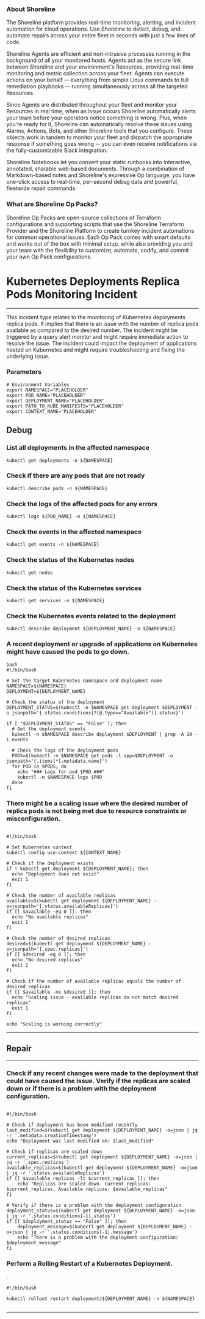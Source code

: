 
### About Shoreline
The Shoreline platform provides real-time monitoring, alerting, and incident automation for cloud operations. Use Shoreline to detect, debug, and automate repairs across your entire fleet in seconds with just a few lines of code.

Shoreline Agents are efficient and non-intrusive processes running in the background of all your monitored hosts. Agents act as the secure link between Shoreline and your environment's Resources, providing real-time monitoring and metric collection across your fleet. Agents can execute actions on your behalf -- everything from simple Linux commands to full remediation playbooks -- running simultaneously across all the targeted Resources.

Since Agents are distributed throughout your fleet and monitor your Resources in real time, when an issue occurs Shoreline automatically alerts your team before your operators notice something is wrong. Plus, when you're ready for it, Shoreline can automatically resolve these issues using Alarms, Actions, Bots, and other Shoreline tools that you configure. These objects work in tandem to monitor your fleet and dispatch the appropriate response if something goes wrong -- you can even receive notifications via the fully-customizable Slack integration.

Shoreline Notebooks let you convert your static runbooks into interactive, annotated, sharable web-based documents. Through a combination of Markdown-based notes and Shoreline's expressive Op language, you have one-click access to real-time, per-second debug data and powerful, fleetwide repair commands.

### What are Shoreline Op Packs?
Shoreline Op Packs are open-source collections of Terraform configurations and supporting scripts that use the Shoreline Terraform Provider and the Shoreline Platform to create turnkey incident automations for common operational issues. Each Op Pack comes with smart defaults and works out of the box with minimal setup, while also providing you and your team with the flexibility to customize, automate, codify, and commit your own Op Pack configurations.

# Kubernetes Deployments Replica Pods Monitoring Incident
---

This incident type relates to the monitoring of Kubernetes deployments replica pods. It implies that there is an issue with the number of replica pods available as compared to the desired number. The incident might be triggered by a query alert monitor and might require immediate action to resolve the issue. The incident could impact the deployment of applications hosted on Kubernetes and might require troubleshooting and fixing the underlying issue.

### Parameters
```shell
# Environment Variables
export NAMESPACE="PLACEHOLDER"
export POD_NAME="PLACEHOLDER"
export DEPLOYMENT_NAME="PLACEHOLDER"
export PATH_TO_KUBE_MANIFESTS="PLACEHOLDER"
export CONTEXT_NAME="PLACEHOLDER"
```

## Debug

### List all deployments in the affected namespace
```shell
kubectl get deployments -n ${NAMESPACE}
```

### Check if there are any pods that are not ready
```shell
kubectl describe pods -n ${NAMESPACE}
```

### Check the logs of the affected pods for any errors
```shell
kubectl logs ${POD_NAME} -n ${NAMESPACE}
```

### Check the events in the affected namespace
```shell
kubectl get events -n ${NAMESPACE}
```

### Check the status of the Kubernetes nodes
```shell
kubectl get nodes
```

### Check the status of the Kubernetes services
```shell
kubectl get services -n ${NAMESPACE}
```

### Check the Kubernetes events related to the deployment
```shell
kubectl describe deployment ${DEPLOYMENT_NAME} -n ${NAMESPACE}
```

### A recent deployment or upgrade of applications on Kubernetes might have caused the pods to go down.
```shell
bash
#!/bin/bash

# Set the target Kubernetes namespace and deployment name
NAMESPACE=${NAMESPACE}
DEPLOYMENT=${DEPLOYMENT_NAME}

# Check the status of the deployment
DEPLOYMENT_STATUS=$(kubectl -n $NAMESPACE get deployment $DEPLOYMENT -o jsonpath='{.status.conditions[?(@.type=="Available")].status}')

if [ "$DEPLOYMENT_STATUS" == "False" ]; then
  # Get the deployment events
  kubectl -n $NAMESPACE describe deployment $DEPLOYMENT | grep -A 10 -i events

  # Check the logs of the deployment pods
  PODS=$(kubectl -n $NAMESPACE get pods -l app=$DEPLOYMENT -o jsonpath='{.items[*].metadata.name}')
  for POD in $PODS; do
    echo "### Logs for pod $POD ###"
    kubectl -n $NAMESPACE logs $POD
  done
fi

```

### There might be a scaling issue where the desired number of replica pods is not being met due to resource constraints or misconfiguration.
```shell

#!/bin/bash

# Set Kubernetes context
kubectl config use-context ${CONTEXT_NAME}

# Check if the deployment exists
if ! kubectl get deployment ${DEPLOYMENT_NAME}; then
  echo "Deployment does not exist"
  exit 1
fi

# Check the number of available replicas
available=$(kubectl get deployment ${DEPLOYMENT_NAME} -o=jsonpath='{.status.availableReplicas}')
if [[ $available -eq 0 ]]; then
  echo "No available replicas"
  exit 1
fi

# Check the number of desired replicas
desired=$(kubectl get deployment ${DEPLOYMENT_NAME} -o=jsonpath='{.spec.replicas}')
if [[ $desired -eq 0 ]]; then
  echo "No desired replicas"
  exit 1
fi

# Check if the number of available replicas equals the number of desired replicas
if [[ $available -ne $desired ]]; then
  echo "Scaling issue - available replicas do not match desired replicas"
  exit 1
fi

echo "Scaling is working correctly"

```

---

## Repair
---
### Check if any recent changes were made to the deployment that could have caused the issue. Verify if the replicas are scaled down or if there is a problem with the deployment configuration.
```shell

#!/bin/bash

# Check if deployment has been modified recently
last_modified=$(kubectl get deployment ${DEPLOYMENT_NAME} -o=json | jq -r '.metadata.creationTimestamp')
echo "Deployment was last modified on: $last_modified"

# Check if replicas are scaled down
current_replicas=$(kubectl get deployment ${DEPLOYMENT_NAME} -o=json | jq -r '.spec.replicas')
available_replicas=$(kubectl get deployment ${DEPLOYMENT_NAME} -o=json | jq -r '.status.availableReplicas')
if [[ $available_replicas -lt $current_replicas ]]; then
    echo "Replicas are scaled down. Current replicas: $current_replicas, Available replicas: $available_replicas"
fi

# Verify if there is a problem with the deployment configuration
deployment_status=$(kubectl get deployment ${DEPLOYMENT_NAME} -o=json | jq -r '.status.conditions[-1].status')
if [[ $deployment_status == "False" ]]; then
    deployment_message=$(kubectl get deployment ${DEPLOYMENT_NAME} -o=json | jq -r '.status.conditions[-1].message')
    echo "There is a problem with the deployment configuration: $deployment_message"
fi

```
### Perform a Rolling Restart of a Kubernetes Deployment.
.
```shell
#!/bin/bash

kubectl rollout restart deployment/${DEPLOYMENT_NAME} -n ${NAMESPACE}
 
```

---